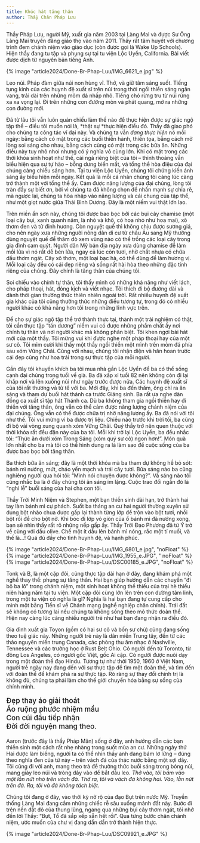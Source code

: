 ```yaml
---
title: Khúc hát tăng thân
author: Thầy Chân Pháp Lưu
---
```


<p class="editors-preface">Thầy Pháp Lưu, người Mỹ, xuất gia năm 2003 tại Làng Mai và được Sư Ông Làng Mai truyền đăng giáo thọ vào năm 2011. Thầy rất tâm huyết với chương trình đem chánh niệm vào giáo dục (còn được gọi là Wake Up Schools). Hiện thầy đang tu tập và phụng sự tại tu viện Lộc Uyển, California. Bài viết được dịch từ nguyên bản tiếng Anh.</p>

{% image "article2024/Done-Br-Phap-Luu/IMG_6621_e.jpg" %}

<div class="removeIndentInFollowingElem removeTopMarginInFollowingElem"></div>

Leo núi. Pháp đàm giữa núi non hùng vĩ. Thở, và giữ tâm sáng suốt. Tiếng tụng kinh của các huynh đệ xuất sĩ trên núi trong thời ngồi thiền sáng ngân vang, trải dài trên những mỏm đá nhấp nhô. Tiếng chó rừng tru từ núi rừng xa xa vọng lại. Đi trên những con đường mòn và phát quang, mở ra những con đường mới.

Đã từ lâu tôi vẫn luôn quán chiếu làm thế nào để thực hiện được sự giác ngộ tập thể – điều tôi muốn nói là, *thật sự *thực hiện điều đó. Thầy đã giao phó cho chúng ta công tác vĩ đại này. Và chúng ta vẫn *đang thực hiện* nó mỗi ngày: bằng cách có mặt trong các buổi thiền hành, thiền tọa, bằng cách mở lòng soi sáng cho nhau, bằng cách cùng có mặt trong các bữa ăn. Những điều này tuy nhỏ nhoi nhưng có ý nghĩa vô cùng lớn. Khi có mặt trong các thời khóa sinh hoạt như thế, cái ngã riêng biệt của tôi – thỉnh thoảng vẫn biểu hiện qua sự tự hào – bỗng dưng biến mất, và tổng thể hòa điệu của đại chúng càng chiếu sáng hơn. Tại tu viện Lộc Uyển, chúng tôi chứng kiến ánh sáng ấy biểu hiện mỗi ngày. Kết quả là mỗi cá nhân chúng tôi càng lúc càng trở thành một với tổng thể ấy. Cảm được năng lượng của đại chúng, lòng tôi tràn đầy sự biết ơn, bởi vì chúng ta đã không chọn để nhấn mạnh sự chia rẽ, mà ngược lại, chúng ta hòa nhập vào năng lượng và cái chung của tập thể, như một giọt nước giữa Thái Bình Dương. Đây là một niềm vui thật lớn lao.

Trên miền ẩn sơn này, chúng tôi được bao bọc bởi các bụi cây chamise (một loại cây bụi, xanh quanh năm, lá nhỏ và khô, có hoa nhỏ như hoa mai), xô thơm đen và tử đinh hương. Còn nguyệt quế thì không chịu được sương giá, cho nên ngày xưa những người nông dân di cư từ châu Âu sang Mỹ thường dùng nguyệt quế để thăm dò xem vùng nào có thể trồng các loại cây trong gia đình cam quýt. Người dân Mỹ bản địa ngày xưa dùng chamise để làm mồi lửa vì nó rất dễ bén lửa, ngay cả lúc còn tươi, nhờ chất nhựa có chứa dầu thơm ngát. Cây xô thơm, một loại bạc hà, có thể dùng để làm hương vị. Mỗi loại cây đều có cái đẹp riêng và sống rất hài hòa theo những đặc tính riêng của chúng. Đây chính là tăng thân của chúng tôi.

Soi chiếu vào chính tự thân, tôi thấy mình có những khả năng như viết lách, cho pháp thoại, hát, đóng kịch và viết nhạc. Tôi thích đi bộ đường dài và dành thời gian thưởng thức thiên nhiên ngoài trời. Rất nhiều huynh đệ xuất gia khác của tôi cũng thưởng thức những điều tương tự, trong đó có nhiều người khác có khả năng hơn tôi trong những lĩnh vực trên.

Để cho sự giác ngộ tập thể trở thành thực tại, thành một trải nghiệm có thật, tôi cần thực tập “tán dương” niềm vui có được những phẩm chất ấy nơi chính tự thân và nơi người khác mà không phân biệt. Tôi khen ngợi bài hát mới của một thầy. Tôi mừng vui khi được nghe một pháp thoại hay của một sư cô. Tôi mỉm cười khi thấy một thầy ngồi thiền một mình trên mỏm đá phía sau xóm Vững Chãi. Cùng với nhau, chúng tôi nhận diện và hân hoan trước cái đẹp cũng như hoa trái trong sự thực tập của mỗi người.

Gần đây tôi khuyến khích ba tôi mua nhà gần Lộc Uyển để ba có thể sống cạnh đại chúng trong tuổi về già. Ba đã xấp xỉ tuổi 82 nên không còn đi lại khắp nơi và lên xuống núi như ngày trước được nữa. Các huynh đệ xuất sĩ của tôi rất thương và tử tế với ba. Mới đây, khi ba đến thăm, ông chỉ ra ăn sáng và tham dự buổi hát thánh ca trước Giáng sinh. Ba rất ưa nghe dàn đồng ca xuất sĩ tập hát Thánh ca. Dù ba không tham gia ngồi thiền hay đi thiền với tăng thân, ông vẫn có thể cảm được năng lượng chánh niệm của đại chúng. Ông vẫn có thể được chữa trị nhờ năng lượng ấy. Ba đã nói với tôi như thế. Tôi vui mừng vì ba được trị liệu. Chiều nào trước khi trời tối, ba cũng đi bộ vài vòng xung quanh xóm Vững Chãi. Quý thầy trở nên quen thuộc với thời khóa rất đều đặn này của ba tôi. Mỗi khi trở lại Lộc Uyển, ba đều nhắc tôi: “Thức ăn dưới xóm Trong Sáng (xóm quý sư cô) ngon hơn!”. Món quà lớn nhất cho ba mà tôi có thể hình dung ra là làm sao để cuộc sống của ba được bao bọc bởi tăng thân.

Ba thích bữa ăn sáng; đây là một thời khóa mà ba tham dự không hề bỏ sót: bánh mì nướng, mứt, cháo yến mạch và trái cây tươi. Bữa sáng nào ba cũng nghiêng người qua hỏi tôi: “Mình nói chuyện được không?”. Và sáng nào tôi cũng nhắc ba là ở đây chúng tôi ăn sáng im lặng. Cuộc trao đổi ngắn đó là “nghi lễ” buổi sáng của hai cha con tôi.

Thầy Trời Minh Niệm và Stephen, một bạn thiền sinh dài hạn, trở thành hai tay làm bánh mì cự phách. Suốt ba tháng an cư hai người thường xuyên sử dụng bột nhào chua được gấp lại thành từng lớp để trộn vào bột tươi, nhồi bột rồi để cho bột nở. Khi bóc đi lớp vỏ giòn của ổ bánh mì đã nướng xong, bạn sẽ nhìn thấy rất rõ những nếp gấp ấy. Thầy Trời Đạo Phương đã từ Ý trở về cùng với dầu olive. Chế một ít dầu lên bánh mì nóng, rắc một tí muối, và thế là…! Quá đủ đầy cho tình huynh đệ, và hạnh phúc.

{% image "article2024/Done-Br-Phap-Luu/IMG_6801_e.jpg", "noFloat" %}
{% image "article2024/Done-Br-Phap-Luu/IMG_1955_e.JPG", " 
noFloat" %}
{% image "article2024/Done-Br-Phap-Luu/DSC00185_e.JPG", "noFloat" %}

Tonk và B, là một cặp đôi, cũng thực tập dài hạn ở đây, đang khám phá một nghề thay thế: phụng sự tăng thân. Hai bạn giúp hướng dẫn các chuyến “đi bộ ba lô” trong chánh niệm, một sinh hoạt không thể thiếu của trại hè thiếu niên hàng năm tại tu viện. Một cặp đôi cùng lớn lên trên con đường tâm linh, trong một tu viện có nghĩa là gì? Nghĩa là hai bạn đang tự cung cấp cho mình một bằng Tiến sĩ về Chánh mạng (nghề nghiệp chân chính). Trái đất sẽ không có tương lai nếu chúng ta không sống theo mô thức đoàn thể. Hiện nay càng lúc càng nhiều người trẻ như hai bạn đang nhận ra điều đó.

Gia đình xuất gia Toyon (gồm có hai sư cô và bốn sư chú) cũng đang sống theo tuệ giác này. Những người trẻ này là dân miền Trung tây, đến từ các thảo nguyên miền trung Canada, các phòng thu âm nhạc ở Nashville, Tennessee và các trường học ở Rust Belt Ohio. Có người đến từ Toronto, từ đông Los Angeles, có người gốc Việt, gốc Ai cập. Có người được nuôi dạy trong một đoàn thể đạo Hindu. Tương tự như thời 1950, 1960 ở Việt Nam, người trẻ ngày nay đang đến với sự thực tập để tìm một đoàn thể, và tìm đến với đoàn thể để khám phá ra sự thực tập. Rõ ràng sự thay đổi chính trị là không đủ, chúng ta phải làm cho thế giới chuyển hóa bằng sự sống của chính mình.

<p class="pull-quote" style="font-size: 135%; font-weight: 500;">Đẹp thay áo giải thoát<br/>
Áo ruộng phước nhiệm mầu<br/>
Con cúi đầu tiếp nhận<br/>
Đời đời nguyện mang theo.</p>

Aaron (trước đây là thầy Pháp Mãn) sống ở đây, anh hướng dẫn các bạn thiền sinh một cách rất nhẹ nhàng trong suốt mùa an cư. Những ngày thứ Hai được làm biếng, người ta có thể nhìn thấy anh đang bám lơ lửng – đúng theo nghĩa đen của từ này – trên vách đá của thác nước bằng một sợi dây. Tôi cũng đi với anh, mang theo trà để thưởng thức buổi sáng trong bóng núi, mang giày leo núi và tròng dây vào để bắt đầu leo. *Thở vào, tôi bám vào một lằn nứt nhỏ trên vách đá. Thở ra, tôi và vách đá không hai. Vào, lằn nứt trên đá. Ra, tôi và đá không tách biệt.*

Chúng tôi đang ở đây, vào thời kỳ nở rộ của đạo Bụt trên nước Mỹ. Truyền thống Làng Mai đang cắm những chiếc rễ sâu xuống mảnh đất này. Bước đi trên nền đất đỏ của thung lũng, ngang qua những bụi cây thơm ngát, tôi nhớ đến lời Thầy: “Bụt, Tổ đã sắp xếp sẵn hết rồi”. Qua từng bước chân chánh niệm, ước muốn của chư vị đang dần dần trở thành hiện thực.

<div class="article-end"></div>

{% image "article2024/Done-Br-Phap-Luu/DSC09921_e.JPG" %}